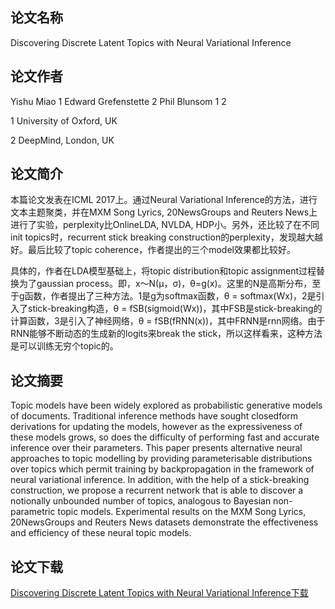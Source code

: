## 论文名称
Discovering Discrete Latent Topics with Neural Variational Inference

## 论文作者
Yishu Miao 1 Edward Grefenstette 2 Phil Blunsom 1 2

1 University of Oxford, UK

2 DeepMind, London, UK

## 论文简介
本篇论文发表在ICML 2017上。通过Neural Variational Inference的方法，进行文本主题聚类，并在MXM Song Lyrics, 20NewsGroups and Reuters News上进行了实验，perplexity比OnlineLDA, NVLDA, HDP小。另外，还比较了在不同init topics时，recurrent stick breaking construction的perplexity，发现越大越好。最后比较了topic coherence，作者提出的三个model效果都比较好。

具体的，作者在LDA模型基础上，将topic distribution和topic assignment过程替换为了gaussian process。即，x～N(μ，σ)，θ=g(x)。这里的N是高斯分布，至于g函数，作者提出了三种方法。1是g为softmax函数，θ = softmax(Wx)，2是引入了stick-breaking构造，θ = fSB(sigmoid(Wx))，其中FSB是stick-breaking的计算函数，3是引入了神经网络，θ = fSB(fRNN(x))，其中FRNN是rnn网络。由于RNN能够不断动态的生成新的logits来break the stick，所以这样看来，这种方法是可以训练无穷个topic的。

## 论文摘要
Topic models have been widely explored as probabilistic generative models of documents. Traditional inference methods have sought closedform derivations for updating the models, however as the expressiveness of these models grows,
so does the difficulty of performing fast and
accurate inference over their parameters. This
paper presents alternative neural approaches to
topic modelling by providing parameterisable
distributions over topics which permit training
by backpropagation in the framework of neural variational inference. In addition, with the
help of a stick-breaking construction, we propose a recurrent network that is able to discover a notionally unbounded number of topics, analogous to Bayesian non-parametric topic
models. Experimental results on the MXM
Song Lyrics, 20NewsGroups and Reuters News
datasets demonstrate the effectiveness and efficiency of these neural topic models.

## 论文下载
[Discovering Discrete Latent Topics with Neural Variational Inference下载](https://arxiv.org/pdf/1706.00359)
